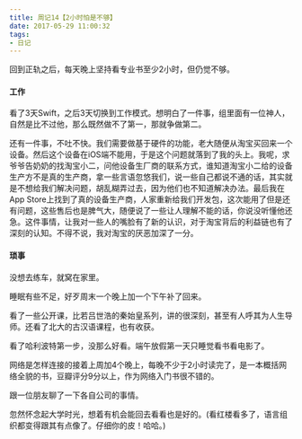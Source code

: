 ```yaml
---
title: 周记14【2小时怕是不够】
date: 2017-05-29 11:00:32
tags:
- 日记
---
```


回到正轨之后，每天晚上坚持看专业书至少2小时，但仍觉不够。

#### 工作

看了3天Swift，之后3天切换到工作模式。想明白了一件事，组里面有一位神人，自然是比不过他，那么既然做不了第一，那就争做第二。

还有一件事，不吐不快。我们需要做基于硬件的功能，老大随便从淘宝买回来一个设备。然后这个设备在iOS端不能用，于是这个问题就落到了我的头上。我呢，求爷爷告奶奶的找淘宝小二，问他设备生厂商的联系方式，谁知道淘宝小二给的设备生产方不是真的生产商，拿一些言语忽悠我们，说一些自己都说不通的话，其实就是不想给我们解决问题，胡乱糊弄过去，因为他们也不知道解决办法。最后我在App Store上找到了真的设备生产商，人家重新给我们开发包，这次能用了但是还有问题，这些售后也是脾气大，随便说了一些让人理解不能的话，你说没听懂他还急。这件事情，让我对一些人的嘴脸有了新的认识，对于淘宝背后的利益链也有了深刻的认知。不得不说，我对淘宝的厌恶加深了一分。

#### 琐事

没想去练车，就窝在家里。

睡眠有些不足，好歹周末一个晚上加一个下午补了回来。

看了一些公开课，比若吕世浩的秦始皇系列，讲的很深刻，甚至有人呼其为人生导师。还看了北大的古汉语课程，也有收获。

看了哈利波特第一步，没那么好看。端午放假第一天只睡觉看书看电影了。

网络是怎样连接的接着上周加4个晚上，每晚不少于2小时读完了，是一本概括网络全貌的书，豆瓣评分9分以上，作为网络入门书很不错的。

跟一位朋友聊了一下各自公司的事情。

忽然怀念起大学时光，想着有机会能回去看看也是好的。(看红楼看多了，语言组织都变得跟其有点像了。仔细你的皮！哈哈。)

